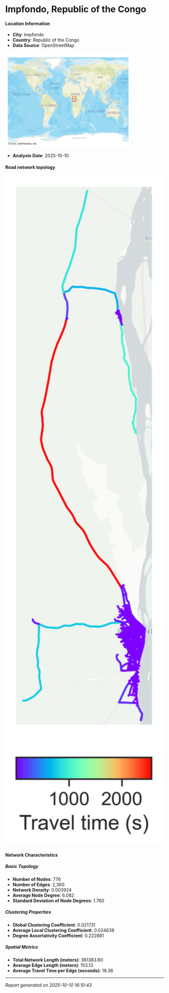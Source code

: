 # Impfondo, Republic of the Congo

#### Location Information

- **City**: Impfondo
- **Country**: Republic of the Congo
- **Data Source**: OpenStreetMap
<img src="Impfondo_location.png" alt="Impfondo Location Map" width="400" />

- **Analysis Date**: 2025-10-10

#### Road network topology

<img src="Impfondo_network_map.png" alt="Impfondo Road Network Map" width="500"/>

#### Network Characteristics

##### Basic Topology

- **Number of Nodes**: 776
- **Number of Edges**: 2,360
- **Network Density**: 0.003924
- **Average Node Degree**: 6.082
- **Standard Deviation of Node Degrees**: 1.760

##### Clustering Properties

- **Global Clustering Coefficient**: 0.021731
- **Average Local Clustering Coefficient**: 0.024638
- **Degree Assortativity Coefficient**: 0.222881

##### Spatial Metrics

- **Total Network Length (meters)**: 361383.60
- **Average Edge Length (meters)**: 153.13
- **Average Travel Time per Edge (seconds)**: 18.38

---
*Report generated on 2025-10-10 16:10:43*
